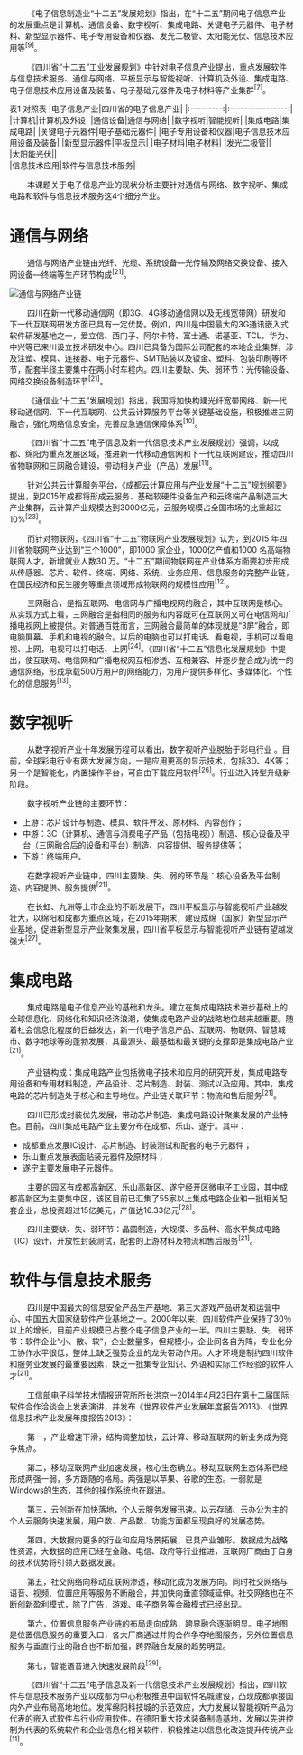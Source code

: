 &nbsp;&nbsp;&nbsp;&nbsp;&nbsp;&nbsp;&nbsp;&nbsp;《电子信息制造业“十二五”发展规划》指出，在“十二五”期间电子信息产业的发展重点是计算机、通信设备、数字视听、集成电路、关键电子元器件、电子材料、新型显示器件、电子专用设备和仪器、发光二极管、太阳能光伏、信息技术应用等<sup>[9]</sup>。

&nbsp;&nbsp;&nbsp;&nbsp;&nbsp;&nbsp;&nbsp;&nbsp;《四川省“十二五”工业发展规划》中针对电子信息产业提出，重点发展软件与信息技术服务、通信与网络、平板显示与智能视听、计算机及外设、集成电路、电子信息技术应用设备及装备、电子基础元器件及电子材料等产业集群<sup>[7]</sup>。

表1 对照表
|电子信息产业|四川省的电子信息产业|
|:---------:|:----------------:|
|计算机|计算机及外设|
|通信设备|通信与网络|
|数字视听|智能视听|
|集成电路|集成电路|
|关键电子元器件|电子基础元器件|
|电子专用设备和仪器|电子信息技术应用设备及装备|
|新型显示器件|平板显示|
|电子材料|电子材料|
|发光二极管||	
|太阳能光伏||	
|信息技术应用|软件与信息技术服务|

&nbsp;&nbsp;&nbsp;&nbsp;&nbsp;&nbsp;&nbsp;&nbsp;本课题关于电子信息产业的现状分析主要针对通信与网络、数字视听、集成电路和软件与信息技术服务这4个细分产业。
# 通信与网络
&nbsp;&nbsp;&nbsp;&nbsp;&nbsp;&nbsp;&nbsp;&nbsp;通信与网络产业链由光纤、光缆、系统设备—光传输及网络交换设备、接入网设备—终端等生产环节构成<sup>[21]</sup>。

![通信与网络产业链](https://github.com/liuyunwww/高职人才培养与产业调整、升级耦合研究/电子信息产业/raw/master/img/通信与网络产业链.png)

&nbsp;&nbsp;&nbsp;&nbsp;&nbsp;&nbsp;&nbsp;&nbsp;四川在新一代移动通信网（即3G、4G移动通信网以及无线宽带网）研发和下一代互联网研发方面已具有一定优势。例如，四川是中国最大的3G通讯嵌入式软件研发基地之一，爱立信、西门子、阿尔卡特、富士通、诺基亚、TCL、华为、中兴等已来川设立技术研发中心。四川已具备为国际公司配套的本地企业集群，涉及注塑、模具、连接器、电子元器件、SMT贴装以及钣金、塑料、包装印刷等环节，配套半径主要集中在两小时车程内。四川主要缺、失、弱环节：光传输设备、网络交换设备制造环节<sup>[21]</sup>。

&nbsp;&nbsp;&nbsp;&nbsp;&nbsp;&nbsp;&nbsp;&nbsp;《通信业“十二五”发展规划》指出，我国将加快构建光纤宽带网络、新一代移动通信网、下一代互联网、公共云计算服务平台等关键基础设施，积极推进三网融合，强化网络信息安全，完善应急通信保障体系<sup>[10]</sup>。

&nbsp;&nbsp;&nbsp;&nbsp;&nbsp;&nbsp;&nbsp;&nbsp;《四川省“十二五”电子信息及新一代信息技术产业发展规划》强调，以成都、绵阳为重点发展区域，推进新一代移动通信网和下一代互联网建设，推动四川省物联网和三网融合建设，带动相关产业（产品）发展<sup>[11]</sup>。

&nbsp;&nbsp;&nbsp;&nbsp;&nbsp;&nbsp;&nbsp;&nbsp;针对公共云计算服务平台，《成都云计算应用与产业发展“十二五”规划纲要》提出，到2015年成都将形成云服务、基础软硬件设备生产和云终端产品制造三大产业集群，云计算产业规模达到3000亿元，云服务规模占全国市场的比重超过10%<sup>[23]</sup>。

&nbsp;&nbsp;&nbsp;&nbsp;&nbsp;&nbsp;&nbsp;&nbsp;而针对物联网，《四川省“十二五”物联网产业发展规划》认为，到2015 年四川省物联网产业达到“三个1000”，即1000 家企业，1000亿产值和1000 名高端物联网人才，新增就业人数30 万。“十二五”期间物联网在产业体系方面要初步形成从传感器、芯片、软件、终端、网络、系统、业务应用、信息服务的完整产业链，在国民经济和民生服务等重点领域形成物联网的规模性应用<sup>[12]</sup>。

&nbsp;&nbsp;&nbsp;&nbsp;&nbsp;&nbsp;&nbsp;&nbsp;三网融合，是指互联网、电信网与广播电视网的融合，其中互联网是核心。从实现方式上看，三网融合是指相同的服务和内容既可在互联网又可在电信网和广播电视网上被提供。对普通百姓而言，三网融合最简单的体现就是“3屏”融合，即电脑屏幕、手机和电视的融合。以后的电脑也可以打电话、看电视，手机可以看电视、上网，电视可以打电话、上网<sup>[24]</sup>。《四川省“十二五”信息化发展规划》中提出，使互联网、电信网和广播电视网互相渗透、互相兼容、并逐步整合成为统一的通信网络，形成承载500万用户的网络能力，为用户提供多样化、多媒体化、个性化的信息服务<sup>[13]</sup>。
# 数字视听
&nbsp;&nbsp;&nbsp;&nbsp;&nbsp;&nbsp;&nbsp;&nbsp;从数字视听产业十年发展历程可以看出，数字视听产业脱胎于彩电行业 。目前，全球彩电行业有两大发展方向，一是应用更高的显示技术，包括3D、4K等；另一个是智能化，内置操作平台，可自由下载应用软件<sup>[26]</sup>。行业进入转型升级新阶段。

&nbsp;&nbsp;&nbsp;&nbsp;&nbsp;&nbsp;&nbsp;&nbsp;数字视听产业链的主要环节：
* 上游：芯片设计与制造、模具、软件开发、原材料、内容创作；
* 中游：3C（计算机、通信与消费电子产品（包括电视））制造、核心设备及平台（三网融合后的设备和平台）制造、内容提供、服务提供等；
* 下游：终端用户。

&nbsp;&nbsp;&nbsp;&nbsp;&nbsp;&nbsp;&nbsp;&nbsp;在数字视听产业链中，四川主要缺、失、弱的环节是：核心设备及平台制造、内容提供、服务提供<sup>[21]</sup>。

&nbsp;&nbsp;&nbsp;&nbsp;&nbsp;&nbsp;&nbsp;&nbsp;在长虹、九洲等上市企业的不断发展下，四川平板显示与智能视听产业越发壮大，以绵阳和成都为重点区域，在2015年期末，建设成绵（国家）新型显示产业基地，促进新型显示产业聚集发展，四川省平板显示与智能视听产业链有望越发强大<sup>[27]</sup>。
# 集成电路
&nbsp;&nbsp;&nbsp;&nbsp;&nbsp;&nbsp;&nbsp;&nbsp;集成电路是电子信息产业的基础和龙头。建立在集成电路技术进步基础上的全球信息化、网络化和知识经济浪潮，使集成电路产业的战略地位越来越重要。随着社会信息化程度的日益发达，新一代电子信息产品、互联网、物联网、智慧城市、数字地球等的蓬勃发展，其最源头、最基础和最关键的支撑即是集成电路产业<sup>[21]</sup>。

&nbsp;&nbsp;&nbsp;&nbsp;&nbsp;&nbsp;&nbsp;&nbsp;产业链构成：集成电路产业包括微电子技术和应用的研究开发，集成电路专用设备和专用材料制造，产品设计、芯片制造、封装、测试以及应用。其中，集成电路的芯片制造处于核心和主导地位。产业链关联环节：物流和售后服务<sup>[21]</sup>。

&nbsp;&nbsp;&nbsp;&nbsp;&nbsp;&nbsp;&nbsp;&nbsp;四川已形成封装优先发展，带动芯片制造、集成电路设计聚集发展的产业特色。目前，四川集成电路产业主要分布在成都、乐山、遂宁。其中：
*	成都重点发展IC设计、芯片制造、封装测试和配套的电子元器件；
*	乐山重点发展表面贴装元器件及原材料；
*	遂宁主要发展电子元器件。

&nbsp;&nbsp;&nbsp;&nbsp;&nbsp;&nbsp;&nbsp;&nbsp;主要的园区有成都高新区、乐山高新区、遂宁经开区微电子工业园，其中成都高新区为主要集中区，该区目前已汇集了55家以上集成电路企业和一批相关配套企业，总投资超过15亿美元，产值达16.33亿元<sup>[28]</sup>。

&nbsp;&nbsp;&nbsp;&nbsp;&nbsp;&nbsp;&nbsp;&nbsp;四川主要缺、失、弱环节：晶圆制造，大规模、多品种、高水平集成电路（IC）设计，开放性封装测试，配套的上游材料及物流和售后服务<sup>[21]</sup>。
#	软件与信息技术服务
&nbsp;&nbsp;&nbsp;&nbsp;&nbsp;&nbsp;&nbsp;&nbsp;四川是中国最大的信息安全产品生产基地、第三大游戏产品研发和运营中心、中国五大国家级软件产业基地之一。2000年以来，四川软件产业保持了30％以上的增长，目前产业规模已占整个电子信息产业的一半。四川主要缺、失、弱环节：软件企业“小、散、软”，企业数量多，但规模小，企业间各自为阵，专业化分工协作水平很低，整体上缺乏强势企业的龙头带动作用。人才环境是制约四川软件和服务业发展的最重要因素，缺乏一批集专业知识、外语和实际工作经验的软件人才<sup>[21]</sup>。

&nbsp;&nbsp;&nbsp;&nbsp;&nbsp;&nbsp;&nbsp;&nbsp;工信部电子科学技术情报研究所所长洪京一2014年4月23日在第十二届国际软件合作洽谈会上发表演讲，并发布《世界软件产业发展年度报告2013》、《世界信息技术产业发展年度报告2013》：

&nbsp;&nbsp;&nbsp;&nbsp;&nbsp;&nbsp;&nbsp;&nbsp;第一，产业增速下滑，结构调整加快，云计算、移动互联网的新业务成为竞争焦点。

&nbsp;&nbsp;&nbsp;&nbsp;&nbsp;&nbsp;&nbsp;&nbsp;第二，移动互联网产业加速发展，核心生态确立。移动互联网生态体系已经形成两强一弱，多方跟随的格局。两强是以苹果、谷歌的生态。一弱就是Windows的生态，其他的操作系统也在跟进。

&nbsp;&nbsp;&nbsp;&nbsp;&nbsp;&nbsp;&nbsp;&nbsp;第三，云创新在加快落地，个人云服务发展迅速。以云存储、云办公为主的个人云服务快速发展，用户数、产品数、功能方面都呈现良好的发展态势。

&nbsp;&nbsp;&nbsp;&nbsp;&nbsp;&nbsp;&nbsp;&nbsp;第四，大数据向更多的行业和应用场景拓展，已具产业雏形。数据成为战略性资源，大数据的应用已经在金融、电信、政府等行业推进，互联网厂商由于自身的技术优势将引领大数据发展。

&nbsp;&nbsp;&nbsp;&nbsp;&nbsp;&nbsp;&nbsp;&nbsp;第五，社交网络向移动互联网渗透，移动化成为发展方向。同时社交网络与语音、视频、位置应用等服务不断融合，并加快向垂直领域延伸。社交网络也在不断创新盈利模式，除了广告，游戏、电子商务等金融模式已经出现。

&nbsp;&nbsp;&nbsp;&nbsp;&nbsp;&nbsp;&nbsp;&nbsp;第六，位置信息服务产业链的布局走向成熟，跨界融合逐渐明显。电子地图是位置信息服务的重要入口，各大厂商通过并购合作争夺地图服务，另外位置信息服务与垂直行业的融合也不断加强，跨界融合发展的趋势明显。

&nbsp;&nbsp;&nbsp;&nbsp;&nbsp;&nbsp;&nbsp;&nbsp;第七，智能语音进入快速发展阶段<sup>[29]</sup>。

&nbsp;&nbsp;&nbsp;&nbsp;&nbsp;&nbsp;&nbsp;&nbsp;《四川省“十二五”电子信息及新一代信息技术产业发展规划》指出，四川软件与信息技术服务产业以成都为中心积极推进中国软件名城建设，凸现成都承接国内外产业布局高地地位。发挥绵阳科技城的示范效应，大力发展以智能视听产品为代表的嵌入式软件与行业应用软件。在德阳重大技术装备制造基地，发展以先进控制为代表的系统软件和企业信息化相关软件，积极推进以信息化改造提升传统产业<sup>[11]</sup>。



